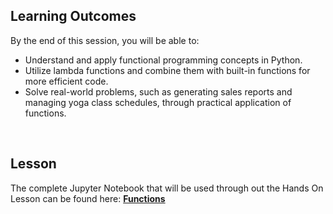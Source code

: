 <!-- # Functions -->

## Learning Outcomes

By the end of this session, you will be able to:

- Understand and apply functional programming concepts in Python.
- Utilize lambda functions and combine them with built-in functions for more efficient code.
- Solve real-world problems, such as generating sales reports and managing yoga class schedules, through practical application of functions.

<br>

## Lesson

The complete Jupyter Notebook that will be used through out the Hands On Lesson can be found here: **[Functions](https://github.com/ironhack-edu/data-consorci/blob/main/Sessions/06%20-%20Session%20VI%20Python%20Fundamentals/Functions.ipynb)**